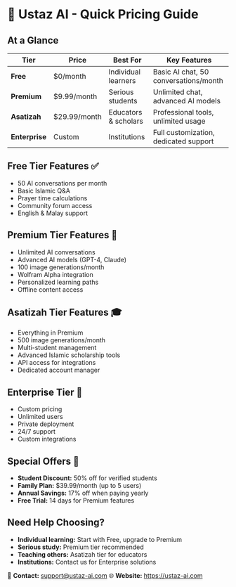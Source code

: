 # 🕌 Ustaz AI - Quick Pricing Guide

## At a Glance

| Tier | Price | Best For | Key Features |
|------|-------|----------|--------------|
| **Free** | $0/month | Individual learners | Basic AI chat, 50 conversations/month |
| **Premium** | $9.99/month | Serious students | Unlimited chat, advanced AI models |
| **Asatizah** | $29.99/month | Educators & scholars | Professional tools, unlimited usage |
| **Enterprise** | Custom | Institutions | Full customization, dedicated support |

## Free Tier Features ✅
- 50 AI conversations per month
- Basic Islamic Q&A
- Prayer time calculations
- Community forum access
- English & Malay support

## Premium Tier Features 💎
- Unlimited AI conversations
- Advanced AI models (GPT-4, Claude)
- 100 image generations/month
- Wolfram Alpha integration
- Personalized learning paths
- Offline content access

## Asatizah Tier Features 🎓
- Everything in Premium
- 500 image generations/month
- Multi-student management
- Advanced Islamic scholarship tools
- API access for integrations
- Dedicated account manager

## Enterprise Tier 🏢
- Custom pricing
- Unlimited users
- Private deployment
- 24/7 support
- Custom integrations

## Special Offers 🎁
- **Student Discount:** 50% off for verified students
- **Family Plan:** $39.99/month (up to 5 users)
- **Annual Savings:** 17% off when paying yearly
- **Free Trial:** 14 days for Premium features

## Need Help Choosing?
- **Individual learning:** Start with Free, upgrade to Premium
- **Serious study:** Premium tier recommended
- **Teaching others:** Asatizah tier for educators
- **Institutions:** Contact us for Enterprise solutions

📧 **Contact:** support@ustaz-ai.com
🌐 **Website:** https://ustaz-ai.com
